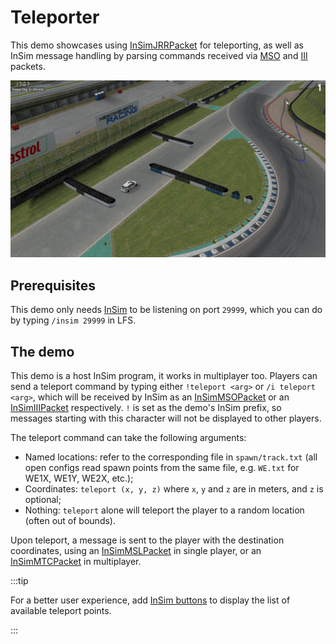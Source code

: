 # Teleporter

This demo showcases using [InSimJRRPacket](/class_ref/InSimJRRPacket.mdx) for teleporting,
as well as InSim message handling by parsing commands received via
[MSO](/class_ref/InSimMSOPacket.mdx) and [III](/class_ref/InSimIIIPacket.mdx) packets.

![Teleporter](./teleporter_1.jpg)

## Prerequisites

This demo only needs [InSim](/guides/getting_started/insim.md) to be listening on port `29999`,
which you can do by typing `/insim 29999` in LFS.

## The demo

This demo is a host InSim program, it works in multiplayer too. Players can send a teleport command
by typing either `!teleport <arg>` or `/i teleport <arg>`, which will be received by InSim as an
[InSimMSOPacket](/class_ref/InSimMSOPacket.mdx) or an
[InSimIIIPacket](/class_ref/InSimIIIPacket.mdx) respectively. `!` is set as the demo's InSim
prefix, so messages starting with this character will not be displayed to other players.

The teleport command can take the following arguments:

* Named locations: refer to the corresponding file in `spawn/track.txt` (all open configs read
spawn points from the same file, e.g. `WE.txt` for WE1X, WE1Y, WE2X, etc.);
* Coordinates: `teleport (x, y, z)` where `x`, `y` and `z` are in meters, and `z` is optional;
* Nothing: `teleport` alone will teleport the player to a random location (often out of bounds).

Upon teleport, a message is sent to the player with the destination coordinates, using an
[InSimMSLPacket](/class_ref/InSimMSLPacket.mdx) in single player, or an
[InSimMTCPacket](/class_ref/InSimIIIPacket.mdx) in multiplayer.

:::tip

For a better user experience, add [InSim buttons](../buttons/demo_buttons) to display the list
of available teleport points.

:::
